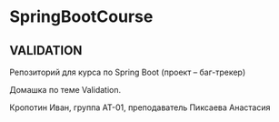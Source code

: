 # SpringBootCourse
## VALIDATION

Репозиторий для курса по Spring Boot (проект – баг-трекер)⠀

Домашка по теме Validation.⠀⠀⠀⠀⠀⠀⠀

Кропотин Иван, группа АТ-01, преподаватель Пиксаева Анастасия